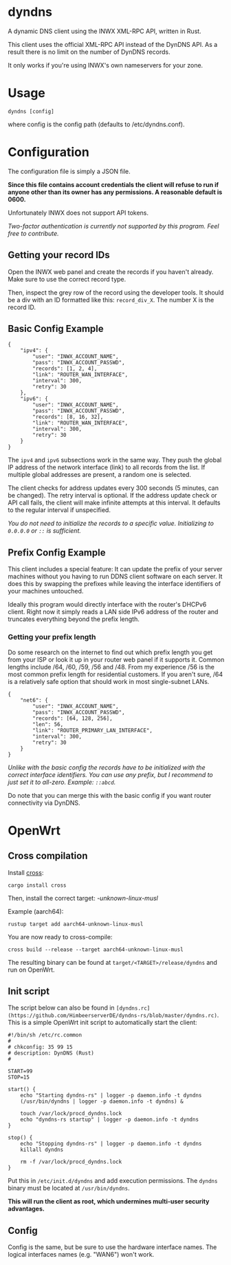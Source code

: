 # dyndns

A dynamic DNS client using the INWX XML-RPC API, written in Rust.

This client uses the official XML-RPC API instead of the DynDNS API.
As a result there is no limit on the number of DynDNS records.

It only works if you're using INWX's own nameservers for your zone.

# Usage

```
dyndns [config]
```

where config is the config path (defaults to /etc/dyndns.conf).

# Configuration

The configuration file is simply a JSON file.

**Since this file contains account credentials the client will refuse to run
if anyone other than its owner has any permissions.
A reasonable default is 0600.**

Unfortunately INWX does not support API tokens.

*Two-factor authentication is currently not supported by this program.
Feel free to contribute.*

## Getting your record IDs

Open the INWX web panel and create the records if you haven't already.
Make sure to use the correct record type.

Then, inspect the grey row of the record using the developer tools.
It should be a div with an ID formatted like this: `record_div_X`.
The number X is the record ID.

## Basic Config Example

```
{
	"ipv4": {
		"user": "INWX_ACCOUNT_NAME",
		"pass": "INWX_ACCOUNT_PASSWD",
		"records": [1, 2, 4],
		"link": "ROUTER_WAN_INTERFACE",
		"interval": 300,
		"retry": 30
	},
	"ipv6": {
		"user": "INWX_ACCOUNT_NAME",
		"pass": "INWX_ACCOUNT_PASSWD",
		"records": [8, 16, 32],
		"link": "ROUTER_WAN_INTERFACE",
		"interval": 300,
		"retry": 30
	}
}
```

The `ipv4` and `ipv6` subsections work in the same way.
They push the global IP address of the network interface (link)
to all records from the list.
If multiple global addresses are present, a random one is selected.

The client checks for address updates every 300 seconds (5 minutes, can be changed).
The retry interval is optional. If the address update check or API call fails,
the client will make infinite attempts at this interval.
It defaults to the regular interval if unspecified.

*You do not need to initialize the records to a specific value.
Initializing to `0.0.0.0` or `::` is sufficient.*

## Prefix Config Example

This client includes a special feature: It can update the prefix of your server machines
without you having to run DDNS client software on each server.
It does this by swapping the prefixes while leaving the interface identifiers
of your machines untouched.

Ideally this program would directly interface with the router's DHCPv6 client.
Right now it simply reads a LAN side IPv6 address of the router and truncates
everything beyond the prefix length.

### Getting your prefix length

Do some research on the internet to find out which prefix length you get
from your ISP or look it up in your router web panel if it supports it.
Common lengths include /64, /60, /59, /56 and /48.
From my experience /56 is the most common prefix length for residential customers.
If you aren't sure, /64 is a relatively safe option that should work
in most single-subnet LANs.

```
{
	"net6": {
		"user": "INWX_ACCOUNT_NAME",
		"pass": "INWX_ACCOUNT_PASSWD",
		"records": [64, 128, 256],
		"len": 56,
		"link": "ROUTER_PRIMARY_LAN_INTERFACE",
		"interval": 300,
		"retry": 30
	}
}
```

*Unlike with the basic config the records have to be initialized
with the correct interface identifiers. You can use any prefix,
but I recommend to just set it to all-zero. Example: `::abcd`.*

Do note that you can merge this with the basic config
if you want router connectivity via DynDNS.

# OpenWrt

## Cross compilation

Install [cross](https://crates.io/crates/cross):

```
cargo install cross
```

Then, install the correct target: *<ARCHITECTURE>-unknown-linux-musl*

Example (aarch64):

```
rustup target add aarch64-unknown-linux-musl
```

You are now ready to cross-compile:

```
cross build --release --target aarch64-unknown-linux-musl
```

The resulting binary can be found at `target/<TARGET>/release/dyndns`
and run on OpenWrt.

## Init script

The script below can also be found in `[dyndns.rc](https://github.com/HimbeerserverDE/dyndns-rs/blob/master/dyndns.rc)`.
This is a simple OpenWrt init script to automatically start the client:

```
#!/bin/sh /etc/rc.common
#
# chkconfig: 35 99 15
# description: DynDNS (Rust)
#

START=99
STOP=15

start() {
	echo "Starting dyndns-rs" | logger -p daemon.info -t dyndns
	(/usr/bin/dyndns | logger -p daemon.info -t dyndns) &

	touch /var/lock/procd_dyndns.lock
	echo "dyndns-rs startup" | logger -p daemon.info -t dyndns
}

stop() {
	echo "Stopping dyndns-rs" | logger -p daemon.info -t dyndns
	killall dyndns

	rm -f /var/lock/procd_dyndns.lock
}
```

Put this in `/etc/init.d/dyndns` and add execution permissions.
The `dyndns` binary must be located at `/usr/bin/dyndns`.

**This will run the client as root, which undermines multi-user
security advantages.**

## Config

Config is the same, but be sure to use the hardware interface names.
The logical interfaces names (e.g. "WAN6") won't work.
